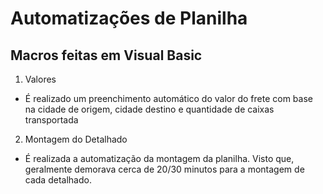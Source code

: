 # Automatizações de Planilha

## Macros feitas em Visual Basic

1. Valores
- É realizado um preenchimento automático do valor do frete com base na cidade de origem, cidade destino e quantidade de caixas transportada

2. Montagem do Detalhado
- É realizada a automatização da montagem da planilha. Visto que, geralmente demorava cerca de 20/30 minutos para a montagem de cada detalhado.
